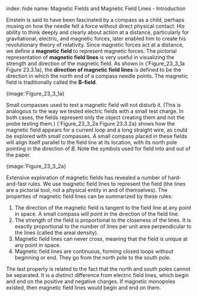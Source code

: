 index: hide
name: Magnetic Fields and Magnetic Field Lines - Introduction

Einstein is said to have been fascinated by a compass as a child, perhaps musing on how the needle felt a force without direct physical contact. His ability to think deeply and clearly about action at a distance, particularly for gravitational, electric, and magnetic forces, later enabled him to create his revolutionary theory of relativity. Since magnetic forces act at a distance, we define a  **magnetic field** to represent magnetic forces. The pictorial representation of  **magnetic field lines** is very useful in visualizing the strength and direction of the magnetic field. As shown in {'Figure_23_3_1a Figure 23.3.1a}, the  **direction of magnetic field lines**  is defined to be the direction in which the north end of a compass needle points. The magnetic field is traditionally called the  **B-field**.


{image:'Figure_23_3_1a}
        

Small compasses used to test a magnetic field will not disturb it. (This is analogous to the way we tested electric fields with a small test charge. In both cases, the fields represent only the object creating them and not the probe testing them.) {'Figure_23_3_2a Figure 23.3.2a} shows how the magnetic field appears for a current loop and a long straight wire, as could be explored with small compasses. A small compass placed in these fields will align itself parallel to the field line at its location, with its north pole pointing in the direction of  *B*. Note the symbols used for field into and out of the paper.


{image:'Figure_23_3_2a}
        

Extensive exploration of magnetic fields has revealed a number of hard-and-fast rules. We use magnetic field lines to represent the field (the lines are a pictorial tool, not a physical entity in and of themselves). The properties of magnetic field lines can be summarized by these rules:

  1. The direction of the magnetic field is tangent to the field line at any point in space. A small compass will point in the direction of the field line.
  2. The strength of the field is proportional to the closeness of the lines. It is exactly proportional to the number of lines per unit area perpendicular to the lines (called the areal density).
  3. Magnetic field lines can never cross, meaning that the field is unique at any point in space.
  4. Magnetic field lines are continuous, forming closed loops without beginning or end. They go from the north pole to the south pole.

The last property is related to the fact that the north and south poles cannot be separated. It is a distinct difference from electric field lines, which begin and end on the positive and negative charges. If magnetic monopoles existed, then magnetic field lines would begin and end on them.
